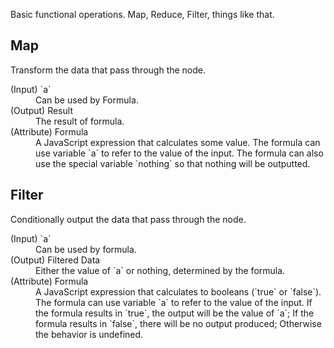 Basic functional operations. Map, Reduce, Filter, things like that.

## Map
Transform the data that pass through the node.

<dl>
  <dt>(Input) `a`</dt>
  <dd>Can be used by Formula.</dd>

  <dt>(Output) Result</dt>
  <dd>The result of formula.</dd>

  <dt>(Attribute) Formula</dt>
  <dd>A JavaScript expression that calculates some value. The formula
  can use variable `a` to refer to the value of the input. The formula can
  also use the special variable `nothing` so that nothing
  will be outputted.<dd>

</dl>

## Filter
Conditionally output the data that pass through the node.

<dl>
  <dt>(Input) `a`</dt>
  <dd>Can be used by formula.</dd>

  <dt>(Output) Filtered Data</dt>
  <dd>Either the value of `a` or nothing, determined by the formula.</dd>

  <dt>(Attribute) Formula</dt>
  <dd>A JavaScript expression that calculates to booleans (`true` or `false`).
  The formula can use variable `a` to refer to the value of the input.
  If the formula results in `true`, the output will be the value of `a`;
  If the formula results in `false`, there will be no output produced;
  Otherwise the behavior is undefined.</dd>
</dl>

